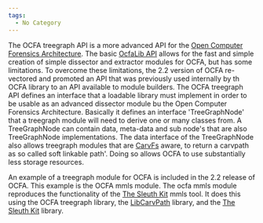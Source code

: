 ```yaml
---
tags:
  - No Category
---
```

The OCFA treegraph API is a more advanced API for the [Open Computer
Forensics
Architecture](open_computer_forensics_architecture.md). The
basic [OcfaLib API](ocfalib_api.md) allows for the fast and
simple creation of simple dissector and extractor modules for OCFA, but
has some limitations. To overcome these limitations, the 2.2 version of
OCFA re-vectored and promoted an API that was previously used internally
by th OCFA library to an API available to module builders. The OCFA
treegraph API defines an interface that a loadable library must
implement in order to be usable as an advanced dissector module bu the
Open Computer Forensics Architecture. Basically it defines an interface
'TreeGraphNode' that a treegraph module will need to derive one or many
classes from. A TreeGraphNode can contain data, meta-data and sub node's
that are also TreeGraphNode implementations. The data interface of the
TreeGraphNode also allows treegraph modules that are
[CarvFs](carvfs.md) aware, to return a carvpath as so called
soft linkable path'. Doing so allows OCFA to use substantially less
storage resources.

An example of a treegraph module for OCFA is included in the 2.2 release
of OCFA. This example is the OCFA mmls module. The ocfa mmls module
reproduces the functionality of the [The Sleuth Kit](the_sleuth_kit.md)
mmls tool. It does this using the OCFA treegraph library, the
[LibCarvPath](libcarvpath.md) library, and the
[The Sleuth Kit](the_sleuth_kit.md) library.
